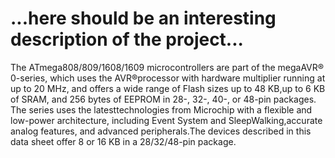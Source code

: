 # ...here should be an interesting description of the project...

The ATmega808/809/1608/1609 microcontrollers are part of the megaAVR® 0-series, which uses the AVR®processor with hardware multiplier running at up to 20 MHz, and offers a wide range of Flash sizes up to 48 KB,up to 6 KB of SRAM, and 256 bytes of EEPROM in 28-, 32-, 40-, or 48-pin packages. The series uses the latesttechnologies from Microchip with a flexible and low-power architecture, including Event System and SleepWalking,accurate analog features, and advanced peripherals.The devices described in this data sheet offer 8 or 16 KB in a 28/32/48-pin package.
